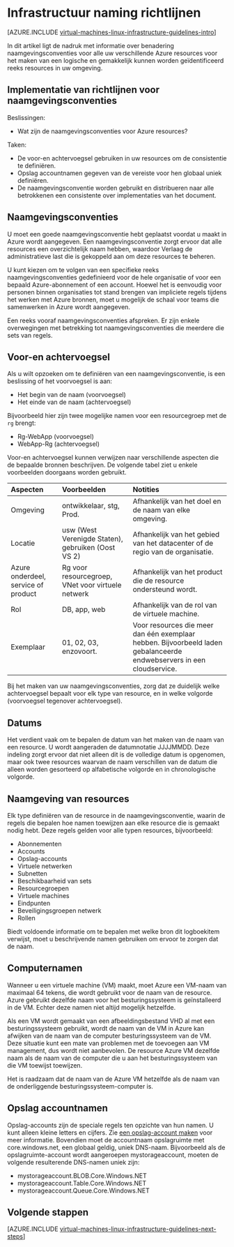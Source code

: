 <properties
    pageTitle="Infrastructuur Naming richtlijnen | Microsoft Azure"
    description="Meer informatie over de belangrijkste ontwerpen en implementeren van de richtlijnen voor de naamgeving in Azure infrastructuurservices."
    documentationCenter=""
    services="virtual-machines-linux"
    authors="iainfoulds"
    manager="timlt"
    editor=""
    tags="azure-resource-manager"/>

<tags
    ms.service="virtual-machines-linux"
    ms.workload="infrastructure-services"
    ms.tgt_pltfrm="vm-linux"
    ms.devlang="na"
    ms.topic="article"
    ms.date="09/08/2016"
    ms.author="iainfou"/>

# <a name="infrastructure-naming-guidelines"></a>Infrastructuur naming richtlijnen

[AZURE.INCLUDE [virtual-machines-linux-infrastructure-guidelines-intro](../../includes/virtual-machines-linux-infrastructure-guidelines-intro.md)] 

In dit artikel ligt de nadruk met informatie over benadering naamgevingsconventies voor alle uw verschillende Azure resources voor het maken van een logische en gemakkelijk kunnen worden geïdentificeerd reeks resources in uw omgeving.

## <a name="implementation-guidelines-for-naming-conventions"></a>Implementatie van richtlijnen voor naamgevingsconventies

Beslissingen:

- Wat zijn de naamgevingsconventies voor Azure resources?

Taken:

- De voor-en achtervoegsel gebruiken in uw resources om de consistentie te definiëren.
- Opslag accountnamen gegeven van de vereiste voor hen globaal uniek definiëren.
- De naamgevingsconventie worden gebruikt en distribueren naar alle betrokkenen een consistente over implementaties van het document.

## <a name="naming-conventions"></a>Naamgevingsconventies

U moet een goede naamgevingsconventie hebt geplaatst voordat u maakt in Azure wordt aangegeven. Een naamgevingsconventie zorgt ervoor dat alle resources een overzichtelijk naam hebben, waardoor Verlaag de administratieve last die is gekoppeld aan om deze resources te beheren.

U kunt kiezen om te volgen van een specifieke reeks naamgevingsconventies gedefinieerd voor de hele organisatie of voor een bepaald Azure-abonnement of een account. Hoewel het is eenvoudig voor personen binnen organisaties tot stand brengen van impliciete regels tijdens het werken met Azure bronnen, moet u mogelijk de schaal voor teams die samenwerken in Azure wordt aangegeven.

Een reeks vooraf naamgevingsconventies afspreken. Er zijn enkele overwegingen met betrekking tot naamgevingsconventies die meerdere die sets van regels.

## <a name="affixes"></a>Voor-en achtervoegsel

Als u wilt opzoeken om te definiëren van een naamgevingsconventie, is een beslissing of het voorvoegsel is aan:

- Het begin van de naam (voorvoegsel)
- Het einde van de naam (achtervoegsel)

Bijvoorbeeld hier zijn twee mogelijke namen voor een resourcegroep met de `rg` brengt:

- Rg-WebApp (voorvoegsel)
- WebApp-Rg (achtervoegsel)

Voor-en achtervoegsel kunnen verwijzen naar verschillende aspecten die de bepaalde bronnen beschrijven. De volgende tabel ziet u enkele voorbeelden doorgaans worden gebruikt.

| Aspecten                               | Voorbeelden                                                               | Notities                                                                                                      |
|:-------------------------------------|:-----------------------------------------------------------------------|:-----------------------------------------------------------------------------------------------------------|
| Omgeving                          | ontwikkelaar, stg, Prod.                                                         | Afhankelijk van het doel en de naam van elke omgeving.                                                     |
| Locatie                             | usw (West Verenigde Staten), gebruiken (Oost VS 2)                                         | Afhankelijk van het gebied van het datacenter of de regio van de organisatie.                               |
| Azure onderdeel, service of product | Rg voor resourcegroep, VNet voor virtuele netwerk                        | Afhankelijk van het product die de resource ondersteund wordt.                                          |
| Rol                                 | DB, app, web                                                           | Afhankelijk van de rol van de virtuele machine.                                                              |
| Exemplaar                             | 01, 02, 03, enzovoort.                                                       | Voor resources die meer dan één exemplaar hebben. Bijvoorbeeld laden gebalanceerde endwebservers in een cloudservice. |


Bij het maken van uw naamgevingsconventies, zorg dat ze duidelijk welke achtervoegsel bepaalt voor elk type van resource, en in welke volgorde (voorvoegsel tegenover achtervoegsel).

## <a name="dates"></a>Datums

Het verdient vaak om te bepalen de datum van het maken van de naam van een resource. U wordt aangeraden de datumnotatie JJJJMMDD. Deze indeling zorgt ervoor dat niet alleen dit is de volledige datum is opgenomen, maar ook twee resources waarvan de naam verschillen van de datum die alleen worden gesorteerd op alfabetische volgorde en in chronologische volgorde.

## <a name="naming-resources"></a>Naamgeving van resources

Elk type definiëren van de resource in de naamgevingsconventie, waarin de regels die bepalen hoe namen toewijzen aan elke resource die is gemaakt nodig hebt. Deze regels gelden voor alle typen resources, bijvoorbeeld:

- Abonnementen
- Accounts
- Opslag-accounts
- Virtuele netwerken
- Subnetten
- Beschikbaarheid van sets
- Resourcegroepen
- Virtuele machines
- Eindpunten
- Beveiligingsgroepen netwerk
- Rollen

Biedt voldoende informatie om te bepalen met welke bron dit logboekitem verwijst, moet u beschrijvende namen gebruiken om ervoor te zorgen dat de naam.

## <a name="computer-names"></a>Computernamen

Wanneer u een virtuele machine (VM) maakt, moet Azure een VM-naam van maximaal 64 tekens, die wordt gebruikt voor de naam van de resource. Azure gebruikt dezelfde naam voor het besturingssysteem is geïnstalleerd in de VM. Echter deze namen niet altijd mogelijk hetzelfde.

Als een VM wordt gemaakt van een afbeeldingsbestand VHD al met een besturingssysteem gebruikt, wordt de naam van de VM in Azure kan afwijken van de naam van de computer besturingssysteem van de VM. Deze situatie kunt een mate van problemen met de toevoegen aan VM management, dus wordt niet aanbevolen. De resource Azure VM dezelfde naam als de naam van de computer die u aan het besturingssysteem van die VM toewijst toewijzen.

Het is raadzaam dat de naam van de Azure VM hetzelfde als de naam van de onderliggende besturingssysteem-computer is.

## <a name="storage-account-names"></a>Opslag accountnamen

Opslag-accounts zijn de speciale regels ten opzichte van hun namen. U kunt alleen kleine letters en cijfers. Zie [een opslag-account maken](../storage/storage-create-storage-account.md#create-a-storage-account) voor meer informatie. Bovendien moet de accountnaam opslagruimte met core.windows.net, een globaal geldig, uniek DNS-naam. Bijvoorbeeld als de opslagruimte-account wordt aangeroepen mystorageaccount, moeten de volgende resulterende DNS-namen uniek zijn:

- mystorageaccount.BLOB.Core.Windows.NET
- mystorageaccount.Table.Core.Windows.NET
- mystorageaccount.Queue.Core.Windows.NET


## <a name="next-steps"></a>Volgende stappen
[AZURE.INCLUDE [virtual-machines-linux-infrastructure-guidelines-next-steps](../../includes/virtual-machines-linux-infrastructure-guidelines-next-steps.md)] 